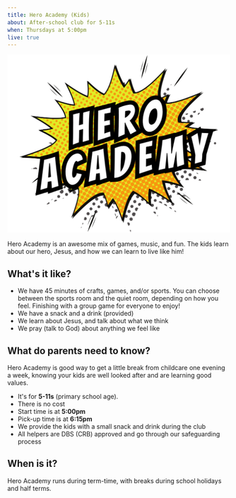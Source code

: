 ```yaml
---
title: Hero Academy (Kids)
about: After-school club for 5-11s
when: Thursdays at 5:00pm
live: true
---
```

![Hero Academy Logo](/photo/ha-and-renew-slides-7-.png)

Hero Academy is an awesome mix of games, music, and fun. The kids learn about our hero, Jesus, and how we can learn to live like him!

## What's it like?

* We have 45 minutes of crafts, games, and/or sports. You can choose between the sports room and the quiet room, depending on how you feel. Finishing with a group game for everyone to enjoy!
* We have a snack and a drink (provided)
* We learn about Jesus, and talk about what we think
* We pray (talk to God) about anything we feel like

## What do parents need to know?

Hero Academy is good way to get a little break from childcare one evening a week, knowing your kids are well looked after and are learning good values.

* It's for **5-11s** (primary school age).
* There is no cost
* Start time is at **5:00pm**
* Pick-up time is at **6:15pm**
* We provide the kids with a small snack and drink during the club
* All helpers are DBS (CRB) approved and go through our safeguarding process

## When is it?

Hero Academy runs during term-time, with breaks during school holidays and half terms.